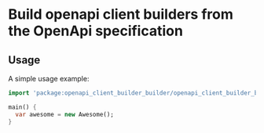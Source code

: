 # Build openapi client builders from the OpenApi specification

## Usage

A simple usage example:

```dart
import 'package:openapi_client_builder_builder/openapi_client_builder_builder.dart';

main() {
  var awesome = new Awesome();
}
```
